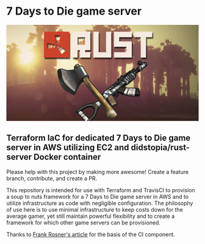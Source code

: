 # 7 Days to Die game server

![7 Days to Die dedicated IaC server](media/Rust.jpg)

<h2>Terraform IaC for dedicated 7 Days to Die game server in AWS utilizing EC2 and didstopia/rust-server Docker container</h2>

<p> Please help with this project by making more awesome!  Create a feature branch, contribute, and create a PR. </p>

<p>This repository is intended for use with Terraform and TravisCI to provision a soup to nuts framework for a 7 Days to Die game server in AWS and to utilize infrastructure as code with negligible configuration.  The philosophy of use here is to use minimal infrastructure to keep costs down for the average gamer, yet still maintain powerful flexibility and to create a framework for which other game servers can be provisioned.</p>

Thanks to [Frank Rosner's article](https://dev.to/frosnerd/continuous-delivery-on-aws-with-terraform-and-travis-ci-3914) for the basis of the CI component.

